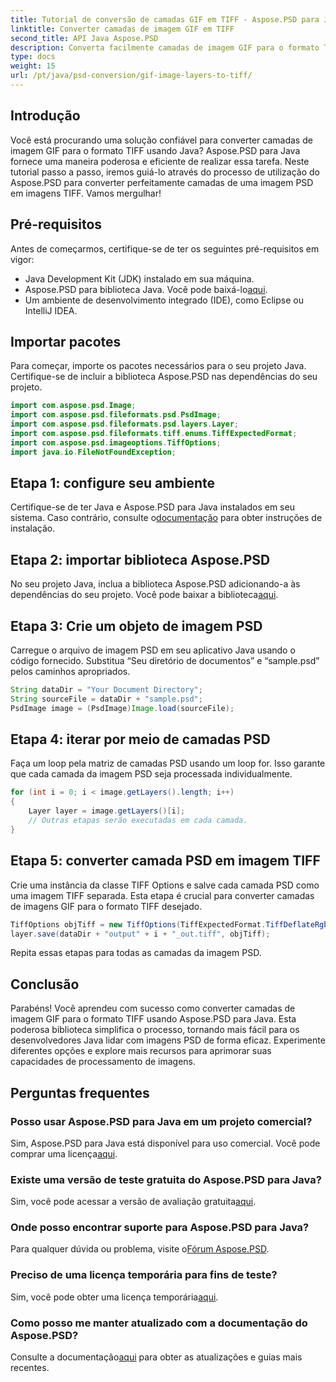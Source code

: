 ```yaml
---
title: Tutorial de conversão de camadas GIF em TIFF - Aspose.PSD para Java
linktitle: Converter camadas de imagem GIF em TIFF
second_title: API Java Aspose.PSD
description: Converta facilmente camadas de imagem GIF para o formato TIFF em Java usando Aspose.PSD. Siga nosso guia passo a passo para uma integração perfeita.
type: docs
weight: 15
url: /pt/java/psd-conversion/gif-image-layers-to-tiff/
---
```

## Introdução
Você está procurando uma solução confiável para converter camadas de imagem GIF para o formato TIFF usando Java? Aspose.PSD para Java fornece uma maneira poderosa e eficiente de realizar essa tarefa. Neste tutorial passo a passo, iremos guiá-lo através do processo de utilização do Aspose.PSD para converter perfeitamente camadas de uma imagem PSD em imagens TIFF. Vamos mergulhar!
## Pré-requisitos
Antes de começarmos, certifique-se de ter os seguintes pré-requisitos em vigor:
- Java Development Kit (JDK) instalado em sua máquina.
-  Aspose.PSD para biblioteca Java. Você pode baixá-lo[aqui](https://releases.aspose.com/psd/java/).
- Um ambiente de desenvolvimento integrado (IDE), como Eclipse ou IntelliJ IDEA.
## Importar pacotes
Para começar, importe os pacotes necessários para o seu projeto Java. Certifique-se de incluir a biblioteca Aspose.PSD nas dependências do seu projeto.
```java
import com.aspose.psd.Image;
import com.aspose.psd.fileformats.psd.PsdImage;
import com.aspose.psd.fileformats.psd.layers.Layer;
import com.aspose.psd.fileformats.tiff.enums.TiffExpectedFormat;
import com.aspose.psd.imageoptions.TiffOptions;
import java.io.FileNotFoundException;
```
## Etapa 1: configure seu ambiente
 Certifique-se de ter Java e Aspose.PSD para Java instalados em seu sistema. Caso contrário, consulte o[documentação](https://reference.aspose.com/psd/java/) para obter instruções de instalação.
## Etapa 2: importar biblioteca Aspose.PSD
 No seu projeto Java, inclua a biblioteca Aspose.PSD adicionando-a às dependências do seu projeto. Você pode baixar a biblioteca[aqui](https://releases.aspose.com/psd/java/).
## Etapa 3: Crie um objeto de imagem PSD
Carregue o arquivo de imagem PSD em seu aplicativo Java usando o código fornecido. Substitua “Seu diretório de documentos” e “sample.psd” pelos caminhos apropriados.
```java
String dataDir = "Your Document Directory";
String sourceFile = dataDir + "sample.psd";
PsdImage image = (PsdImage)Image.load(sourceFile);
```
## Etapa 4: iterar por meio de camadas PSD
Faça um loop pela matriz de camadas PSD usando um loop for. Isso garante que cada camada da imagem PSD seja processada individualmente.
```java
for (int i = 0; i < image.getLayers().length; i++)
{
    Layer layer = image.getLayers()[i];
    // Outras etapas serão executadas em cada camada.
}
```
## Etapa 5: converter camada PSD em imagem TIFF
Crie uma instância da classe TIFF Options e salve cada camada PSD como uma imagem TIFF separada. Esta etapa é crucial para converter camadas de imagens GIF para o formato TIFF desejado.
```java
TiffOptions objTiff = new TiffOptions(TiffExpectedFormat.TiffDeflateRgb);
layer.save(dataDir + "output" + i + "_out.tiff", objTiff);
```
Repita essas etapas para todas as camadas da imagem PSD.
## Conclusão
Parabéns! Você aprendeu com sucesso como converter camadas de imagem GIF para o formato TIFF usando Aspose.PSD para Java. Esta poderosa biblioteca simplifica o processo, tornando mais fácil para os desenvolvedores Java lidar com imagens PSD de forma eficaz. Experimente diferentes opções e explore mais recursos para aprimorar suas capacidades de processamento de imagens.
## Perguntas frequentes
### Posso usar Aspose.PSD para Java em um projeto comercial?
 Sim, Aspose.PSD para Java está disponível para uso comercial. Você pode comprar uma licença[aqui](https://purchase.aspose.com/buy).
### Existe uma versão de teste gratuita do Aspose.PSD para Java?
 Sim, você pode acessar a versão de avaliação gratuita[aqui](https://releases.aspose.com/).
### Onde posso encontrar suporte para Aspose.PSD para Java?
 Para qualquer dúvida ou problema, visite o[Fórum Aspose.PSD](https://forum.aspose.com/c/psd/34).
### Preciso de uma licença temporária para fins de teste?
 Sim, você pode obter uma licença temporária[aqui](https://purchase.aspose.com/temporary-license/).
### Como posso me manter atualizado com a documentação do Aspose.PSD?
 Consulte a documentação[aqui](https://reference.aspose.com/psd/java/) para obter as atualizações e guias mais recentes.